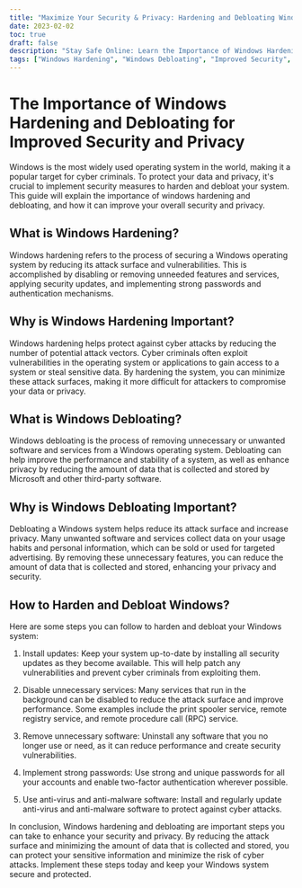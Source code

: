 ```yaml
---
title: "Maximize Your Security & Privacy: Hardening and Debloating Windows"
date: 2023-02-02
toc: true
draft: false
description: "Stay Safe Online: Learn the Importance of Windows Hardening and Debloating for Improved Security and Privacy.."
tags: ["Windows Hardening", "Windows Debloating", "Improved Security", "Privacy", "Cyber Attacks", "Operating System Security", "Windows Operating System", "Data Privacy", "Cyber Criminal", "Attack Surface", "Vulnerabilities", "Security Updates", "Authentication Mechanisms", "Unwanted Software", "Performance Enhancement", "Data Collection", "Two-Factor Authentication", "Anti-Virus Software", "Anti-Malware Software", "Sensitive Information", "Comprehensive Guide"]
---
```

# The Importance of Windows Hardening and Debloating for Improved Security and Privacy

Windows is the most widely used operating system in the world, making it a popular target for cyber criminals. To protect your data and privacy, it's crucial to implement security measures to harden and debloat your system. This guide will explain the importance of windows hardening and debloating, and how it can improve your overall security and privacy.

## What is Windows Hardening?
Windows hardening refers to the process of securing a Windows operating system by reducing its attack surface and vulnerabilities. This is accomplished by disabling or removing unneeded features and services, applying security updates, and implementing strong passwords and authentication mechanisms.

## Why is Windows Hardening Important?
Windows hardening helps protect against cyber attacks by reducing the number of potential attack vectors. Cyber criminals often exploit vulnerabilities in the operating system or applications to gain access to a system or steal sensitive data. By hardening the system, you can minimize these attack surfaces, making it more difficult for attackers to compromise your data or privacy.

## What is Windows Debloating?
Windows debloating is the process of removing unnecessary or unwanted software and services from a Windows operating system. Debloating can help improve the performance and stability of a system, as well as enhance privacy by reducing the amount of data that is collected and stored by Microsoft and other third-party software.

## Why is Windows Debloating Important?
Debloating a Windows system helps reduce its attack surface and increase privacy. Many unwanted software and services collect data on your usage habits and personal information, which can be sold or used for targeted advertising. By removing these unnecessary features, you can reduce the amount of data that is collected and stored, enhancing your privacy and security.

## How to Harden and Debloat Windows?
Here are some steps you can follow to harden and debloat your Windows system:

1. Install updates: Keep your system up-to-date by installing all security updates as they become available. This will help patch any vulnerabilities and prevent cyber criminals from exploiting them.

2. Disable unnecessary services: Many services that run in the background can be disabled to reduce the attack surface and improve performance. Some examples include the print spooler service, remote registry service, and remote procedure call (RPC) service.

3. Remove unnecessary software: Uninstall any software that you no longer use or need, as it can reduce performance and create security vulnerabilities.

4. Implement strong passwords: Use strong and unique passwords for all your accounts and enable two-factor authentication wherever possible.

5. Use anti-virus and anti-malware software: Install and regularly update anti-virus and anti-malware software to protect against cyber attacks.

In conclusion, Windows hardening and debloating are important steps you can take to enhance your security and privacy. By reducing the attack surface and minimizing the amount of data that is collected and stored, you can protect your sensitive information and minimize the risk of cyber attacks. Implement these steps today and keep your Windows system secure and protected.